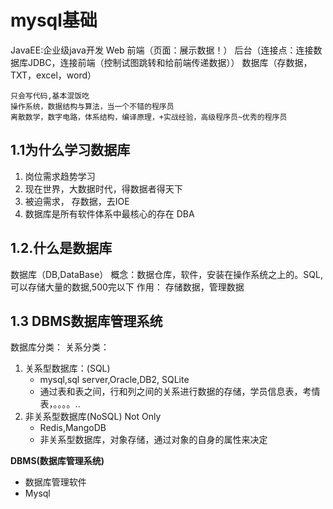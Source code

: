 # mysql基础
JavaEE:企业级java开发 Web
前端（页面：展示数据！）
后台（连接点：连接数据库JDBC，连接前端（控制试图跳转和给前端传递数据））
数据库（存数据，TXT，excel，word）

```
只会写代码,基本混饭吃
操作系统，数据结构与算法，当一个不错的程序员
离散数学，数字电路，体系结构，编译原理，+实战经验，高级程序员~优秀的程序员
```

## 1.1为什么学习数据库
1. 岗位需求趋势学习
2. 现在世界，大数据时代，得数据者得天下
3. 被迫需求， 存数据，去IOE
4. 数据库是所有软件体系中最核心的存在 DBA

## 1.2.什么是数据库
数据库（DB,DataBase）
概念：数据仓库，软件，安装在操作系统之上的。SQL,可以存储大量的数据,500完以下
作用： 存储数据，管理数据

## 1.3 DBMS数据库管理系统
数据库分类：
关系分类：
1. 关系型数据库：(SQL)
    - mysql,sql server,Oracle,DB2, SQLite
    - 通过表和表之间，行和列之间的关系进行数据的存储，学员信息表，考情表，。。。。..
2. 非关系型数据库(NoSQL) Not Only
    - Redis,MangoDB
    - 非关系型数据库，对象存储，通过对象的自身的属性来决定
   
**DBMS(数据库管理系统)**
- 数据库管理软件
- Mysql
